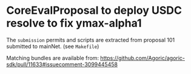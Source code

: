 # CoreEvalProposal to deploy USDC resolve to fix ymax-alpha1

The `submission` permits and scripts are extracted from proposal 101 submitted to mainNet. (see `Makefile`)

Matching bundles are available from:
https://github.com/Agoric/agoric-sdk/pull/11633#issuecomment-3099445458
